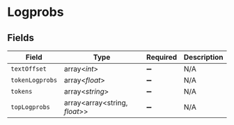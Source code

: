 # Logprobs


## Fields

| Field                         | Type                          | Required                      | Description                   |
| ----------------------------- | ----------------------------- | ----------------------------- | ----------------------------- |
| `textOffset`                  | array<*int*>                  | :heavy_minus_sign:            | N/A                           |
| `tokenLogprobs`               | array<*float*>                | :heavy_minus_sign:            | N/A                           |
| `tokens`                      | array<*string*>               | :heavy_minus_sign:            | N/A                           |
| `topLogprobs`                 | array<array<string, *float*>> | :heavy_minus_sign:            | N/A                           |